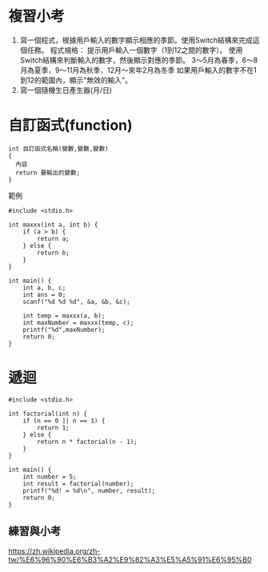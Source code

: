 # 複習小考
1. 寫一個程式，根據用戶輸入的數字顯示相應的季節。使用Switch結構來完成這個任務。 程式規格： 提示用戶輸入一個數字（1到12之間的數字）。 使用Switch結構來判斷輸入的數字，然後顯示對應的季節。 3～5月為春季，6～8月為夏季，9～11月為秋季，12月～來年2月為冬季 如果用戶輸入的數字不在1到12的範圍內，顯示"無效的輸入"。
2. 寫一個隨機生日產生器(月/日)
# 自訂函式(function)
```c=
int 自訂函式名稱(變數,變數,變數)
{
  內容
  return 要輸出的變數;
}
```
範例
```c=
#include <stdio.h>

int maxxx(int a, int b) {
    if (a > b) {
        return a;
    } else {
        return b;
    }
}

int main() {
    int a, b, c;
    int ans = 0;
    scanf("%d %d %d", &a, &b, &c);

    int temp = maxxx(a, b);
    int maxNumber = maxxx(temp, c);
    printf("%d",maxNumber);
    return 0;
}
```
# 遞迴
```c=
#include <stdio.h>

int factorial(int n) {
    if (n == 0 || n == 1) {
        return 1;
    } else {
        return n * factorial(n - 1);
    }
}

int main() {
    int number = 5;
    int result = factorial(number);
    printf("%d! = %d\n", number, result);
    return 0;
}
```

## 練習與小考
https://zh.wikipedia.org/zh-tw/%E6%96%90%E6%B3%A2%E9%82%A3%E5%A5%91%E6%95%B0
